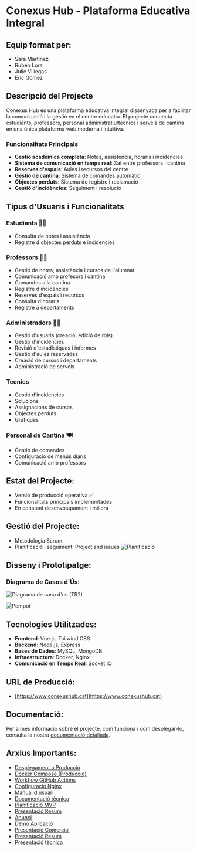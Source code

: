 # Conexus Hub - Plataforma Educativa Integral

## Equip format per:
* Sara Martínez
* Rubén Lora 
* Julie Villegas
* Eric Gómez

## Descripció del Projecte

Conexus Hub és una plataforma educativa integral dissenyada per a facilitar la comunicació i la gestió en el centre educatiu. El projecte connecta estudiants, professors, personal administratiu/tecnics i serveis de cantina en una única plataforma web moderna i intuïtiva.

### Funcionalitats Principals

- **Gestió acadèmica completa**: Notes, assistència, horaris i incidències
- **Sistema de comunicació en temps real**: Xat entre professors i cantina
- **Reserves d'espais**: Aules i recursos del centre
- **Gestió de cantina**: Sistema de comandes automàtic
- **Objectes perduts**: Sistema de registre i reclamació
- **Gestió d'incidències**: Seguiment i resolució

## Tipus d'Usuaris i Funcionalitats

### Estudiants 👨‍🎓
- Consulta de notes i assistència
- Registre d'objectes perduts e incidencies

### Professors 👩‍🏫
- Gestió de notes, assistència i cursos de l'alumnat
- Comunicació amb profesors i cantina
- Comandes a la cantina
- Registre d'incidències
- Reserves d'espais i recursos
- Consulta d'horaris
- Registre a departaments

### Administradors 👨‍💼
- Gestió d'usuaris (creació, edició de rols)
- Gestió d'incidencies
- Revisió d'estadístiques i informes
- Gestió d'aules reservades
- Creació de cursos i departaments
- Administració de serveis 

### Tecnics
- Gestió d'incidencies
- Solucions
- Assignacions de cursos
- Objectes perduts
- Grafiques

### Personal de Cantina 🍽️
- Gestió de comandes
- Configuració de menús diaris
- Comunicació amb professors

## Estat del Projecte:
* Versió de producció operativa ✅
* Funcionalitats principals implementades
* En constant desenvolupament i millora

## Gestió del Projecte:
* Metodologia Scrum
* Planificació i seguiment: Project and issues ![Planificació](https://github.com/orgs/inspedralbes/projects/25/views/2)

## Disseny i Prototipatge:

### Diagrama de Casos d'Ús:
![Diagrama de caso d'us (TR2)](https://github.com/user-attachments/assets/3ef4f6bf-aa79-4d59-bde6-243317a8486d)

![Pempot]()

## Tecnologies Utilitzades:
- **Frontend**: Vue.js, Tailwind CSS
- **Backend**: Node.js, Express
- **Bases de Dades**: MySQL, MongoDB
- **Infraestructura**: Docker, Nginx
- **Comunicació en Temps Real**: Socket.IO

## URL de Producció:
* [https://www.conexushub.cat](https://www.conexushub.cat)

## Documentació:
Per a més informació sobre el projecte, com funciona i com desplegar-lo, consulta la nostra [documentació detallada](./doc/producció/README.md).

## Arxius Importants:
- [Desplegament a Producció](./doc/producció/README.md)
- [Docker Compose (Producció)](./docker-compose.prod.yml)
- [Workflow GitHub Actions](./github/workflows/deploy-production.yml)
- [Configuració Nginx](./front-vue/nginx/default.conf)
- [Manual d'usuari](./doc/Manual_usuari_2425_G01Projecte_ConexusHub.pdf)
- [Documentació tècnica](./doc/Documentació_tècnica_2425_G01Projecte_ConexusHub.pdf)
- [Planificació MVP](./doc/Planificació_2425_G01Projecte_ConexusHub.pdf)
- [Presentació Resum](./doc/resum_2425_G01Projecte_ConexusHub.pdf)
- [Anunci](./doc/pitch_2425_G01Projecte_ConexusHub.mp4)
- [Demo Aplicació](./doc/Demo.mp4)
- [Presentació Comercial](./doc/comercial_2425_G01Projecte_ConexusHub.pdf)
- [Presentació Resum](./doc/resum_2425_G01Projecte_ConexusHub.pdf)
- [Presentació tècnica](./doc/tecnica_2425_G01Projecte_ConexusHub.pdf)
